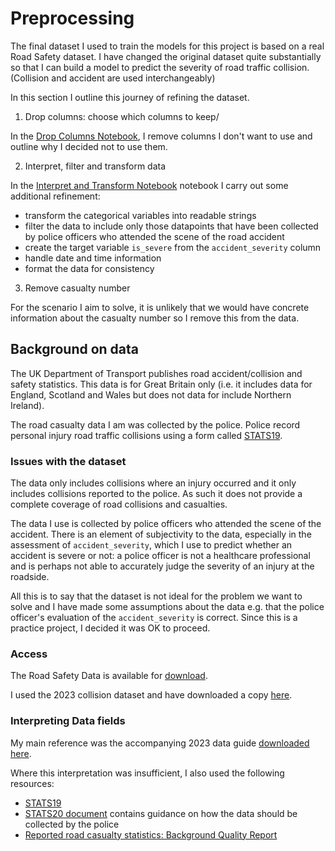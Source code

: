 # Preprocessing

The final dataset I used to train the models for this project is based on a real Road Safety dataset. I have changed the original dataset quite substantially so that I can build a model to predict the severity of road traffic collision. (Collision and accident are used interchangeably) 

In this section I outline this journey of refining the dataset. 

1. Drop columns: choose which columns to keep/

In the [Drop Columns Notebook](./01_dropping_columns.ipynb), I remove columns I don't want to use and outline why I decided not to use them.

2. Interpret, filter and transform data

In the [Interpret and Transform Notebook](./02_interpret_transform.ipynb) notebook I carry out some additional refinement:
- transform the categorical variables into readable strings 
- filter the data to include only those datapoints that have been collected by police officers who attended the scene of the road accident
- create the target variable `is_severe` from the `accident_severity` column
- handle date and time information
- format the data for consistency

3. Remove casualty number

For the scenario I aim to solve, it is unlikely that we would have concrete information about the casualty number so I remove this from the data.

## Background on data

The UK Department of Transport publishes road accident/collision and safety statistics. This data is for Great Britain only (i.e. it includes data for England, Scotland and Wales but does not data for include Northern Ireland).

The road casualty data I am was collected by the police. Police record personal injury road traffic collisions using a form called [STATS19](https://assets.publishing.service.gov.uk/government/uploads/system/uploads/attachment_data/file/995422/stats19.pdf).

### Issues with the dataset

The data only includes collisions where an injury occurred and it only includes collisions reported to the police. As such it does not provide a complete coverage of road collisions and casualties. 

The data I use is collected by police officers who attended the scene of the accident. There is an element of subjectivity to the data, especially in the assessment of `accident_severity`, which I use to predict whether an accident is severe or not: a police officer is not a healthcare professional and is perhaps not able to accurately judge the severity of an injury at the roadside.

All this is to say that the dataset is not ideal for the problem we want to solve and I have made some assumptions about the data e.g. that the police officer's evaluation of the `accident_severity` is correct. Since this is a practice project, I decided it was OK to proceed.

### Access
The Road Safety Data is available for [download](https://www.data.gov.uk/dataset/cb7ae6f0-4be6-4935-9277-47e5ce24a11f/road-safety-data). 

I used the 2023 collision dataset and have downloaded a copy [here](./data/dft-road-casualty-statistics-collision-2023.csv).


### Interpreting Data fields

My main reference was the accompanying 2023 data guide [downloaded here](./data/dft-road-casualty-statistics-road-safety-open-dataset-data-guide-2023.xlsx).

Where this interpretation was insufficient, I also used the following resources:
- [STATS19](https://assets.publishing.service.gov.uk/government/uploads/system/uploads/attachment_data/file/995422/stats19.pdf)
- [STATS20 document](https://assets.publishing.service.gov.uk/media/60d0cc968fa8f57cf3f0b3ad/stats20-2011.pdf) contains guidance on how the data should be collected by the police
- [Reported road casualty statistics: Background Quality Report](https://www.gov.uk/government/publications/reported-road-casualty-statistics-background-quality-report/reported-road-casualty-statistics-background-quality-report)